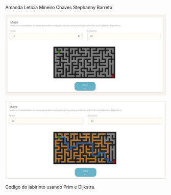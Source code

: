 

Amanda Leticia Mineiro Chaves
Stephanny Barreto

![Picture of generated maze](https://github.com/jucimarjr/aed2_2019_1/blob/master/Labirinto%20-%20Amanda%2C%20Stephanny/print1.jpeg)

![Picture of solved maze](https://github.com/jucimarjr/aed2_2019_1/blob/master/Labirinto%20-%20Amanda%2C%20Stephanny/print2.jpeg)

Codigo do labirinto usando Prim e Dijkstra.

